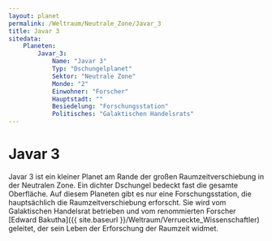 ```yaml
---
layout: planet
permalink: /Weltraum/Neutrale_Zone/Javar_3
title: Javar 3
sitedata:
    Planeten:
        Javar_3:
            Name: "Javar 3"
            Typ: "Dschungelplanet"
            Sektor: "Neutrale Zone"
            Monde: "2"
            Einwohner: "Forscher"
            Hauptstadt: ""
            Besiedelung: "Forschungsstation"
            Politisches: "Galaktischen Handelsrats"
---
```


# Javar 3

Javar 3 ist ein kleiner Planet am Rande der großen Raumzeitverschiebung in der Neutralen Zone. Ein dichter Dschungel bedeckt fast die gesamte Oberfläche. Auf diesem Planeten gibt es nur eine Forschungsstation, die hauptsächlich die Raumzeitverschiebung erforscht. Sie wird vom Galaktischen Handelsrat betrieben und vom renommierten Forscher [Edward Bakutha]({{ site.baseurl }}/Weltraum/Verrueckte_Wissenschaftler) geleitet, der sein Leben der Erforschung der Raumzeit widmet.
